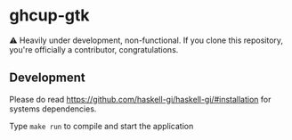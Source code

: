 # ghcup-gtk

⚠ Heavily under development, non-functional. If you clone this repository, you're officially a contributor, congratulations.

## Development

Please do read https://github.com/haskell-gi/haskell-gi/#installation for systems dependencies.


Type `make run` to compile and start the application
